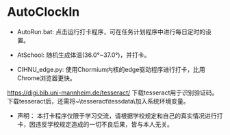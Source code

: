 # AutoClockIn


* AutoRun.bat:
  点击运行打卡程序，可在任务计划程序中进行每日定时的设置。
* AtSchool:
  随机生成体温(36.0°~37.0°)，并打卡。

* CIHNU_edge.py:
  使用Chormium内核的edge驱动程序进行打卡，比用Chrome浏览器更快。

https://digi.bib.uni-mannheim.de/tesseract/ 下载tesseract用于识别验证码。下载tesseract后，还需将~\tesseract\tessdata\加入系统环境变量。

* 声明：
  本打卡程序仅限于学习交流，请根据学校规定和自己的真实情况进行打卡，因违反学校规定造成的一切不良后果，皆与本人无关。
